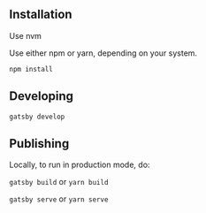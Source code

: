
## Installation

Use nvm

Use either npm or yarn, depending on your system.

`npm install`

## Developing

`gatsby develop`

## Publishing

Locally, to run in production mode, do:

`gatsby build` or `yarn build`

`gatsby serve` or `yarn serve`

